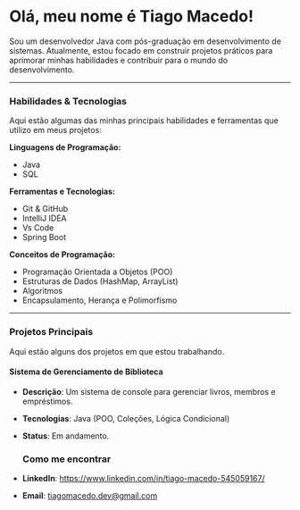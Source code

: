 # Olá, meu nome é Tiago Macedo!

Sou um desenvolvedor Java com pós-graduação em desenvolvimento de sistemas. Atualmente, estou focado em construir projetos práticos para aprimorar minhas habilidades e contribuir para o mundo do desenvolvimento.

---

### Habilidades & Tecnologias

Aqui estão algumas das minhas principais habilidades e ferramentas que utilizo em meus projetos:

**Linguagens de Programação:**
- Java 
- SQL

**Ferramentas e Tecnologias:**
- Git & GitHub
- IntelliJ IDEA
- Vs Code
- Spring Boot

**Conceitos de Programação:**
- Programação Orientada a Objetos (POO)
- Estruturas de Dados (HashMap, ArrayList)
- Algoritmos
- Encapsulamento, Herança e Polimorfismo


---

### Projetos Principais

Aqui estão alguns dos projetos em que estou trabalhando.

#### **Sistema de Gerenciamento de Biblioteca**
- **Descrição**: Um sistema de console para gerenciar livros, membros e empréstimos.
- **Tecnologias**: Java (POO, Coleções, Lógica Condicional)
- **Status**: Em andamento.


  ### Como me encontrar

- **LinkedIn**: https://www.linkedin.com/in/tiago-macedo-545059167/
- **Email**: tiagomacedo.dev@gmail.com
